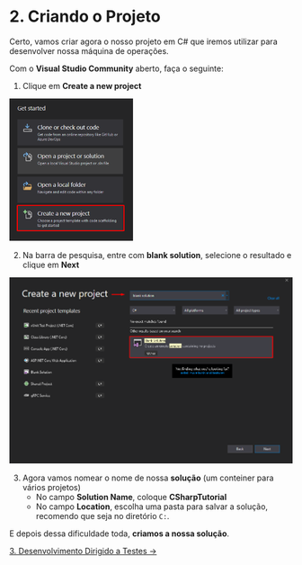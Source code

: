 # 2. Criando o Projeto

Certo, vamos criar agora o nosso projeto em C# que iremos utilizar para desenvolver nossa máquina de operações.

Com o **Visual Studio Community** aberto, faça o seguinte:

1. Clique em **Create a new project**

<img src="/images/tutorial/2.step-1.png" alt="Create New Project" width="220" /> 

2. Na barra de pesquisa, entre com **blank solution**, selecione o resultado e clique em **Next**

<img src="/images/tutorial/2.step-2.png" alt="Create Blank Solution" width="850" /> 

3. Agora vamos nomear o nome de nossa **solução** (um conteiner para vários projetos)
	* No campo **Solution Name**, coloque **CSharpTutorial**
	* No campo **Location**, escolha uma pasta para salvar a solução, recomendo que seja no diretório `C:`.
	
E depois dessa dificuldade toda, **criamos a nossa solução**.

[3. Desenvolvimento Dirigido a Testes &rarr;](https://github.com/Go-Horse-Coding/csharp-tutorial/blob/master/modules/tutorial/3.test-driven-development.md)

